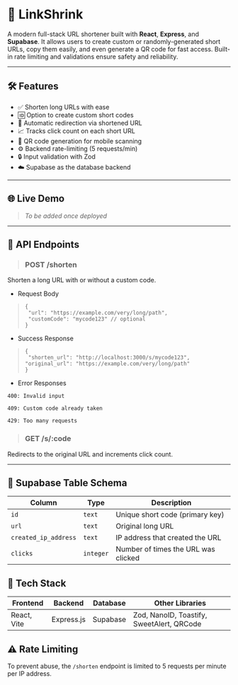 # 🔗 LinkShrink

A modern full-stack URL shortener built with **React**, **Express**, and **Supabase**. It allows users to create custom or randomly-generated short URLs, copy them easily, and even generate a QR code for fast access. Built-in rate limiting and validations ensure safety and reliability.

---

## 🛠️ Features

- ✅ Shorten long URLs with ease
- 🆔 Option to create custom short codes
- 🔁 Automatic redirection via shortened URL
- 📈 Tracks click count on each short URL
- 📱 QR code generation for mobile scanning
- ⚙️ Backend rate-limiting (5 requests/min)
- 🔒 Input validation with Zod
- ☁️ Supabase as the database backend

---

## 🌐 Live Demo 
> _To be added once deployed_

---

## 🧪 API Endpoints

>### POST /shorten

Shorten a long URL with or without a custom code.

- Request Body
>```
>{
>  "url": "https://example.com/very/long/path",
>  "customCode": "mycode123" // optional
>}
>```

- Success Response

>```
>{
>  "shorten_url": "http://localhost:3000/s/mycode123",
> "original_url": "https://example.com/very/long/path"
>}
>```

- Error Responses
```
400: Invalid input

409: Custom code already taken

429: Too many requests
```
>### GET /s/:code
Redirects to the original URL and increments click count.

---

## 🧾 Supabase Table Schema

| Column               | Type      | Description                         |
| -------------------- | --------- | ----------------------------------- |
| `id`                 | `text`    | Unique short code (primary key)     |
| `url`                | `text`    | Original long URL                   |
| `created_ip_address` | `text`    | IP address that created the URL     |
| `clicks`             | `integer` | Number of times the URL was clicked |


## 🧰 Tech Stack
| Frontend    | Backend    | Database | Other Libraries                           |
| ----------- | ---------- | -------- | ----------------------------------------- |
| React, Vite | Express.js | Supabase | Zod, NanoID, Toastify, SweetAlert, QRCode |

## ⚠️ Rate Limiting

To prevent abuse, the `/shorten` endpoint is limited to 5 requests per minute per IP address.